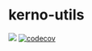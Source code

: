 # kerno-utils
[![](https://jitpack.io/v/kerno-bpm/kerno-utils.svg)](https://jitpack.io/#kerno-bpm/kerno-utils)
[![codecov](https://codecov.io/gh/kerno-bpm/kerno-utils/branch/develop/graph/badge.svg)](https://codecov.io/gh/kerno-bpm/kerno-utils)